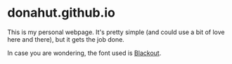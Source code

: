 donahut.github.io
=================

This is my personal webpage. It's pretty simple (and could use a bit of love here and there), but it gets the job done.

In case you are wondering, the font used is
[Blackout](http://www.fontsquirrel.com/fonts/Blackout).
